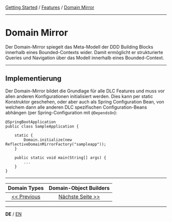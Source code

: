 [Getting Started](../index_de.md) / [Features](../guides/features_de.md) / [Domain Mirror](domain_mirror_de.md)

---

# Domain Mirror
Der Domain-Mirror spiegelt das Meta-Modell der DDD Building Blocks innerhalb eines Bounded-Contexts wider.
Damit ermöglicht er strukturierte Queries und Navigation über das Modell innerhalb eines Bounded-Context.

---

## Implementierung
Der Domain-Mirror bildet die Grundlage für alle DLC Features und muss vor allen anderen Konfigurationen initialisiert werden. 
Dies kann per static Konstruktor geschehen, oder aber auch als Spring Configuration Bean, von welchem dann alle anderen DLC spezifischen 
Configuration-Beans abhängen (per Spring-Configuration mit ```@DependsOn```):
```
@SpringBootApplication
public class SampleApplication {

    static {
        Domain.initialize(new ReflectiveDomainMirrorFactory("sampleapp"));
    }

    public static void main(String[] args) {
        ...
    }
}
```

---

|            **Domain Types**             |           **Domain-Object Builders**           |
|:---------------------------------------:|:----------------------------------------------:|
| [<< Previous](domain_types_de.md) | [Nächste Seite >>](domainobject_builders_de.md) |

---

**DE** / [EN](../../english/features/domain_mirror_en.md)
